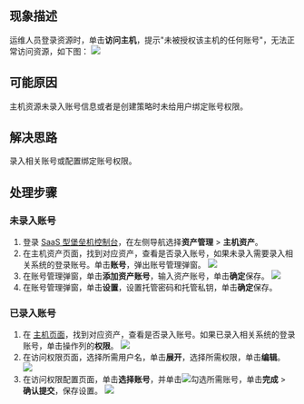 
## 现象描述
运维人员登录资源时，单击**访问主机**，提示"未被授权该主机的任何账号"，无法正常访问资源，如下图：
![](https://main.qcloudimg.com/raw/d3c9c93717983ef211a7127873f8f7ba.png)

## 可能原因
主机资源未录入账号信息或者是创建策略时未给用户绑定账号权限。
## 解决思路
录入相关账号或配置绑定账号权限。

## 处理步骤
### 未录入账号
1. 登录 [ SaaS 型堡垒机控制台](https://console.cloud.tencent.com/bh)，在左侧导航选择**资产管理** > **主机资产**。
2. 在主机资产页面，找到对应资产，查看是否录入账号，如果未录入需要录入相关系统的登录账号。单击**账号**，弹出账号管理弹窗。
![](https://qcloudimg.tencent-cloud.cn/raw/204a26ba98f09d105803a29728ec2dd3.png)
3. 在账号管理弹窗，单击**添加资产账号**，输入资产账号，单击**确定**保存。
![](https://qcloudimg.tencent-cloud.cn/raw/38c6718ccb6a94f576f555de1ea00440.png)
4. 在账号管理弹窗，单击**设置**，设置托管密码和托管私钥，单击**确定**保存。 

### 已录入账号
1. 在 [主机页面](https://console.cloud.tencent.com/bh/host)，找到对应资产，查看是否录入账号。如果已录入相关系统的登录账号，单击操作列的**权限**。
![](https://qcloudimg.tencent-cloud.cn/raw/0a3cfd2f4a0304eddb599aed1ff41401.png)
2. 在访问权限页面，选择所需用户名，单击**展开**，选择所需权限，单击**编辑**。
![](https://qcloudimg.tencent-cloud.cn/raw/73e2ad1b1778807371970eb1a26dd393.png)
2. 在访问权限配置页面，单击**选择账号**，并单击![](https://main.qcloudimg.com/raw/b62e8d7af6e24196aadd5546630f6a60.png)勾选所需账号，单击**完成** > **确认提交**，保存设置。
![](https://qcloudimg.tencent-cloud.cn/raw/12e386b01db0d6a06ccd7b3f8d1faa24.png)
